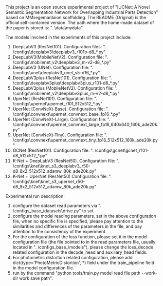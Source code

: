 This project is an open source experimental project of "IUCNet: A Novel Semantic Segmentation Network for Overlapping Industrial Parts Detection" based on MMsegemantaion scaffolding.
The README (Original) is the official self-contained version.
The path where the home-made dataset of the paper is stored is: ". \data\mydata".

The models involved in the experiments of this project include:
1. DeepLabV3 (ResNet101). Configuration files: ". \configs\deeplabv3\deeplabv3_r101b-d8_*.py"
2. DeepLabV3(MobileNetV2). Configuration file: ". \configs\mobilenet_v2\deeplabv3_m-v2-d8_*.py"
3. DeepLabV3 (UNet). Configuration file: ". \configs\unet\deeplabv3_unet_s5-d16_*.py"
4. DeepLabV3plus (ResNet101). Configuration file: ". \configs\deeplabv3plus\deeplabv3plus_r101-d8_*.py"
5. DeepLabV3plus (MobileNetV2). Configuration file: ". \configs\mobilenet_v2\deeplabv3plus_m-v2-d8_*.py"
6. UperNet (ResNet101). Configuration file: ". \configs\upernet\upernet_r101_512x512_*.py"
7. UperNet (ConvNeXt-Base).  Configuration file: ". \configs\convnext\upernet_convnext_base_fp16_*.py"
8. UperNet (ConvNeXt-Large). Configuration file: ". \configs\convnext\upernet_convnext_large_fp16_640x640_160k_ade20k.py"
9. UperNet (ConvNeXt-Tiny). Configuration file: ". \configs\convnext\upernet_convnext_tiny_fp16_512x512_160k_ade20k.py"
10. GCNet (ResNet101).  Configuration file: ". \configs\gcnet\gcnet_r101-d8_512x512_*.py"
11. K-Net + DeepLabV3 (ResNet50). Configuration file: ". \configs\knet\knet_s3_deeplabv3_r50-d8_8x2_512x512_adamw_80k_ade20k.py"
12. K-Net + UperNet (ResNet50) Configuration file: ". \configs\knet\knet_s3_upernet_r50-d8_8x2_512x512_adamw_80k_ade20k.py"

Experimental run description:
1. configure the dataset read parameters via ". \configs\_base_\datasets\drive.py" to set.
2. configure the model reading parameters, set in the above configuration file, when no specific file is specified, please pay attention to the similarities and differences of the parameters in the file, and pay attention to the consistency of the experiment.
3. For the configuration of the loss function, please set it in the model configuration file (the file pointed to in the read parameters file, usually located in ". \configs\_base_\models"), please change the loss_decode related configuration in the decode_head and auxiliary_head fields.
4. For photometric distortion related configuration, please add dict(type='PhotoMetricDistortion', *) field under the train_pipeline field in the model configuration file.
5. run by the command "python tools/train.py model read file path --work-dir work save path".